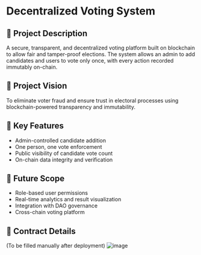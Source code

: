 # Decentralized Voting System

## 📝 Project Description
A secure, transparent, and decentralized voting platform built on blockchain to allow fair and tamper-proof elections. The system allows an admin to add candidates and users to vote only once, with every action recorded immutably on-chain.

## 🌟 Project Vision
To eliminate voter fraud and ensure trust in electoral processes using blockchain-powered transparency and immutability.

## 🔑 Key Features
- Admin-controlled candidate addition
- One person, one vote enforcement
- Public visibility of candidate vote count
- On-chain data integrity and verification

## 🔭 Future Scope
- Role-based user permissions
- Real-time analytics and result visualization
- Integration with DAO governance
- Cross-chain voting platform

## 📜 Contract Details
(To be filled manually after deployment)
![image](https://github.com/user-attachments/assets/bdc3f5d9-a7dc-49f5-a1df-dd056eb4d8a0)
